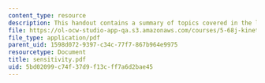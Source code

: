 ```yaml
---
content_type: resource
description: This handout contains a summary of topics covered in the lecture.
file: https://ol-ocw-studio-app-qa.s3.amazonaws.com/courses/5-68j-kinetics-of-chemical-reactions-spring-2003/5bd02099c74f37d9f13cff7a6d2bae45_sensitivity.pdf
file_type: application/pdf
parent_uid: 1598d072-9397-c34c-77f7-867b964e9975
resourcetype: Document
title: sensitivity.pdf
uid: 5bd02099-c74f-37d9-f13c-ff7a6d2bae45
---
```

